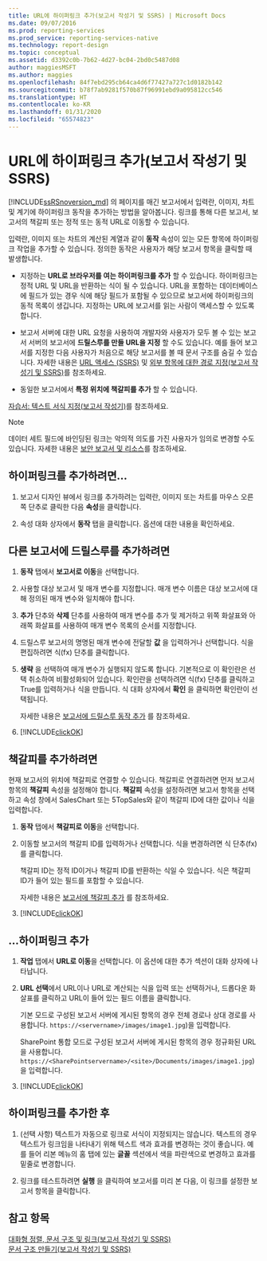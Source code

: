 ```yaml
---
title: URL에 하이퍼링크 추가(보고서 작성기 및 SSRS) | Microsoft Docs
ms.date: 09/07/2016
ms.prod: reporting-services
ms.prod_service: reporting-services-native
ms.technology: report-design
ms.topic: conceptual
ms.assetid: d3392c0b-7b62-4d27-bc04-2bd0c5487d08
author: maggiesMSFT
ms.author: maggies
ms.openlocfilehash: 84f7ebd295cb64ca4d6f77427a727c1d0182b142
ms.sourcegitcommit: b78f7ab9281f570b87f96991ebd9a095812cc546
ms.translationtype: HT
ms.contentlocale: ko-KR
ms.lasthandoff: 01/31/2020
ms.locfileid: "65574823"
---
```

# <a name="add-a-hyperlink-to-a-url-report-builder-and-ssrs"></a>URL에 하이퍼링크 추가(보고서 작성기 및 SSRS)
[!INCLUDE[ssRSnoversion_md](../../includes/ssrsnoversion-md.md)]  의 페이지를 매긴 보고서에서 입력란, 이미지, 차트 및 계기에 하이퍼링크 동작을 추가하는 방법을 알아봅니다. 링크를 통해 다른 보고서, 보고서의 책갈피 또는 정적 또는 동적 URL로 이동할 수 있습니다. 

 입력란, 이미지 또는 차트의 계산된 계열과 같이 **동작** 속성이 있는 모든 항목에 하이퍼링크 작업을 추가할 수 있습니다. 정의한 동작은 사용자가 해당 보고서 항목을 클릭할 때 발생합니다.  
  
*   지정하는 **URL로 브라우저를 여는 하이퍼링크를 추가** 할 수 있습니다. 하이퍼링크는 정적 URL 및 URL을 반환하는 식이 될 수 있습니다. URL을 포함하는 데이터베이스에 필드가 있는 경우 식에 해당 필드가 포함될 수 있으므로 보고서에 하이퍼링크의 동적 목록이 생깁니다. 지정하는 URL에 보고서를 읽는 사람이 액세스할 수 있도록 합니다.  
   
*  보고서 서버에 대한 URL 요청을 사용하여 개발자와 사용자가 모두 볼 수 있는 보고서 서버의 보고서에 **드릴스루를 만들 URL을 지정** 할 수도 있습니다. 예를 들어 보고서를 지정한 다음 사용자가 처음으로 해당 보고서를 볼 때 문서 구조를 숨길 수 있습니다. 자세한 내용은 [URL 액세스 &#40;SSRS&#41;](../../reporting-services/url-access-ssrs.md) 및 [외부 항목에 대한 경로 지정&#40;보고서 작성기 및 SSRS&#41;](../../reporting-services/report-design/specifying-paths-to-external-items-report-builder-and-ssrs.md)를 참조하세요.
 
 *  동일한 보고서에서 **특정 위치에 책갈피를 추가** 할 수 있습니다. 
  
[자습서: 텍스트 서식 지정&#40;보고서 작성기&#41;](../../reporting-services/tutorial-format-text-report-builder.md)를 참조하세요.  
  
> [!NOTE]  
>  데이터 세트 필드에 바인딩된 링크는 악의적 의도를 가진 사용자가 임의로 변경할 수도 있습니다. 자세한 내용은 [보안 보고서 및 리소스](../../reporting-services/security/secure-reports-and-resources.md)를 참조하세요.  
  
## <a name="to-add-a-hyperlink-and"></a>하이퍼링크를 추가하려면...   
  
1.  보고서 디자인 뷰에서 링크를 추가하려는 입력란, 이미지 또는 차트를 마우스 오른쪽 단추로 클릭한 다음 **속성**을 클릭합니다.  
  
2.  속성 대화 상자에서 **동작** 탭을 클릭합니다. 옵션에 대한 내용을 확인하세요.  

## <a name="-add-drillthrough-to-another-report"></a>다른 보고서에 드릴스루를 추가하려면

1. **동작** 탭에서 **보고서로 이동**을 선택합니다. 

2. 사용할 대상 보고서 및 매개 변수를 지정합니다. 매개 변수 이름은 대상 보고서에 대해 정의된 매개 변수와 일치해야 합니다. 

3. **추가** 단추와 **삭제** 단추를 사용하여 매개 변수를 추가 및 제거하고 위쪽 화살표와 아래쪽 화살표를 사용하여 매개 변수 목록의 순서를 지정합니다.

4.  드릴스루 보고서의 명명된 매개 변수에 전달할 **값** 을 입력하거나 선택합니다. 식을 편집하려면 식(fx) 단추를 클릭합니다.

5. **생략** 을 선택하여 매개 변수가 실행되지 않도록 합니다. 기본적으로 이 확인란은 선택 취소하여 비활성화되어 있습니다. 확인란을 선택하려면 식(fx) 단추를 클릭하고 True를 입력하거나 식을 만듭니다. 식 대화 상자에서 **확인** 을 클릭하면 확인란이 선택됩니다.
  
   자세한 내용은 [보고서에 드릴스루 동작 추가](../../reporting-services/report-design/add-a-drillthrough-action-on-a-report-report-builder-and-ssrs.md) 를 참조하세요. 
   
6. [!INCLUDE[clickOK](../../includes/clickok-md.md)]  
   
## <a name="-add-a-bookmark"></a>책갈피를 추가하려면

현재 보고서의 위치에 책갈피로 연결할 수 있습니다. 책갈피로 연결하려면 먼저 보고서 항목의 **책갈피** 속성을 설정해야 합니다. **책갈피** 속성을 설정하려면 보고서 항목을 선택하고 속성 창에서 SalesChart 또는 5TopSales와 같이 책갈피 ID에 대한 값이나 식을 입력합니다.

1. **동작** 탭에서 **책갈피로 이동**을 선택합니다. 

2. 이동할 보고서의 책갈피 ID를 입력하거나 선택합니다. 식을 변경하려면 식 단추(fx)를 클릭합니다. 

   책갈피 ID는 정적 ID이거나 책갈피 ID를 반환하는 식일 수 있습니다. 식은 책갈피 ID가 들어 있는 필드를 포함할 수 있습니다.
   
   자세한 내용은 [보고서에 책갈피 추가](../../reporting-services/report-design/add-a-bookmark-to-a-report-report-builder-and-ssrs.md) 를 참조하세요.
   
3. [!INCLUDE[clickOK](../../includes/clickok-md.md)]  

## <a name="-add-a-hyperlink"></a>...하이퍼링크 추가 
  
1. **작업** 탭에서 **URL로 이동**을 선택합니다. 이 옵션에 대한 추가 섹션이 대화 상자에 나타납니다.  
  
4.  **URL 선택**에서 URL이나 URL로 계산되는 식을 입력 또는 선택하거나, 드롭다운 화살표를 클릭하고 URL이 들어 있는 필드 이름을 클릭합니다. 

    기본 모드로 구성된 보고서 서버에 게시된 항목의 경우 전체 경로나 상대 경로를 사용합니다. `https://<servername>/images/image1.jpg`)을 입력합니다. 
    
    SharePoint 통합 모드로 구성된 보고서 서버에 게시된 항목의 경우 정규화된 URL을 사용합니다. `https://<SharePointservername>/<site>/Documents/images/image1.jpg`)을 입력합니다.
  
5.  [!INCLUDE[clickOK](../../includes/clickok-md.md)]  

## <a name="after-you-add-a-hyperlink"></a>하이퍼링크를 추가한 후
  
1.  (선택 사항) 텍스트가 자동으로 링크로 서식이 지정되지는 않습니다. 텍스트의 경우 텍스트가 링크임을 나타내기 위해 텍스트 색과 효과를 변경하는 것이 좋습니다. 예를 들어 리본 메뉴의 홈 탭에 있는 **글꼴** 섹션에서 색을 파란색으로 변경하고 효과를 밑줄로 변경합니다.  
  
7.  링크를 테스트하려면 **실행** 을 클릭하여 보고서를 미리 본 다음, 이 링크를 설정한 보고서 항목을 클릭합니다.  
  
## <a name="see-also"></a>참고 항목  
 [대화형 정렬, 문서 구조 및 링크&#40;보고서 작성기 및 SSRS&#41;](../../reporting-services/report-design/interactive-sort-document-maps-and-links-report-builder-and-ssrs.md)   
 [문서 구조 만들기&#40;보고서 작성기 및 SSRS&#41;](../../reporting-services/report-design/create-a-document-map-report-builder-and-ssrs.md)  
  
  
